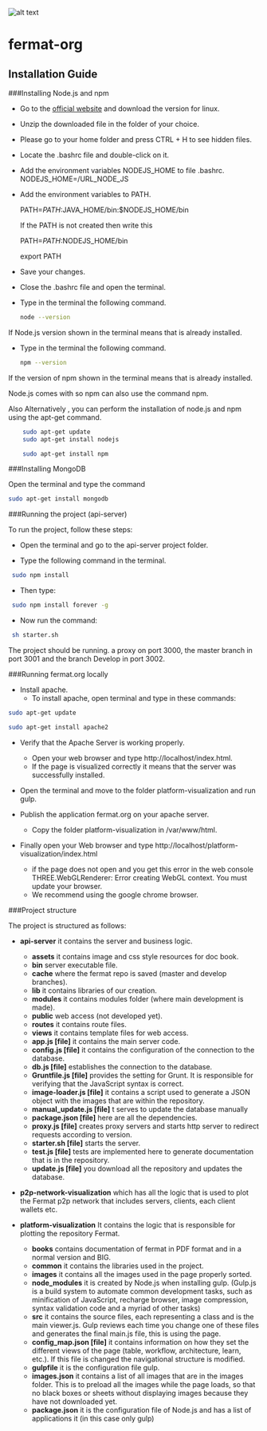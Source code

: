 ![alt text](https://github.com/bitDubai/media-kit/blob/master/Readme%20Image/Fermat%20Logotype/Fermat_Logo_3D.png "Fermat Logo")

# fermat-org

## Installation Guide

###Installing Node.js and npm

* Go to the [official website](https://nodejs.org/en/) and download the version for linux.

* Unzip the downloaded file in the folder of your choice.

* Please go to your home folder and press CTRL + H to see hidden files.

* Locate the .bashrc file and double-click on it.

* Add the environment variables NODEJS_HOME to file .bashrc.
	NODEJS_HOME=/URL_NODE_JS

* Add the environment variables to PATH.
	
	PATH=$PATH:$JAVA_HOME/bin:$NODEJS_HOME/bin

	If the PATH is not created then write this
	
	PATH=$PATH:$NODEJS_HOME/bin
	
	export PATH

* Save your changes.

* Close the .bashrc file and open the terminal.

* Type in the terminal the following command.

	```bash
	node --version
	```
If Node.js version shown in the terminal means that is already installed.

* Type in the terminal the following command.
	```bash
	npm --version
	```
If the version of npm shown in the terminal means that is already installed.

Node.js comes with so npm can also use the command npm.

Also Alternatively , you can perform the installation of node.js and npm using the apt-get command.
```bash
	sudo apt-get update
	sudo apt-get install nodejs
```

```bash
	sudo apt-get install npm
```
###Installing MongoDB

Open the terminal and type the command
```bash
sudo apt-get install mongodb
```

###Running the project (api-server)

To run the project, follow these steps:

* Open the terminal and go to the api-server project folder.

* Type the following command in the terminal.
```bash
 sudo npm install
```
* Then type:
```bash
 sudo npm install forever -g
```
* Now run the command:
```bash
 sh starter.sh
```
The project should be running. a proxy on port 3000, the master branch in port 3001 and the branch Develop in port 3002.

###Running fermat.org locally

* Install apache.
	* To install apache, open terminal and type in these commands:
```bash
sudo apt-get update
```
```bash
sudo apt-get install apache2
```
* Verify that the Apache Server is working properly.
	* Open your web browser and type http://localhost/index.html.
	* If the page is visualized correctly it means that the server was successfully installed.

* Open the terminal and move to the folder platform-visualization and run gulp.

* Publish the application fermat.org on your apache server.
	* Copy the folder platform-visualization in /var/www/html.

* Finally open your Web browser and type http://localhost/platform-visualization/index.html
	* if the page does not open and you get this error in the web console THREE.WebGLRenderer: Error creating WebGL context. You must update your browser.
	* We recommend using the google chrome browser.

###Project structure

The project is structured as follows:

* **api-server** it contains the server and business logic.
	* **assets**  it contains image and css style resources for doc book.
	* **bin** server executable file.
	* **cache** where the fermat repo is saved (master and develop branches).
	* **lib** it contains libraries of our creation.
	* **modules** it contains modules folder (where main development is made).
	* **public** web access (not developed yet).
	* **routes** it contains route files.
	* **views**  it contains template files for web access.
	* **app.js [file]** it contains the main server code.
	* **config.js [file]** it contains the configuration of the connection to the database.
	* **db.js [file]** establishes the connection to the database.
	* **Gruntfile.js [file]** provides the setting for Grunt. It is responsible for verifying that the JavaScript syntax is correct.
	* **image-loader.js [file]** it contains a script used to generate a JSON object with the images that are within the repository.
	* **manual_update.js [file]** t serves to update the database manually
	* **package.json [file]** here are all the dependencies.
	* **proxy.js [file]** creates proxy servers and starts http server to redirect requests according to version.
	* **starter.sh [file]** starts the server.
	* **test.js [file]** tests are implemented here to generate documentation that is in the repository.
	* **update.js [file]** you download all the repository and updates the database.

* **p2p-network-visualization** which has all the logic that is used to plot the Fermat p2p network that includes servers, clients, each client wallets etc.

* **platform-visualization** It contains the logic that is responsible for plotting the repository Fermat.
	* **books** contains documentation of fermat in PDF format and in a normal version and BIG.
	* **common** it contains the libraries used in the project.
	* **images** it contains all the images used in the page properly sorted.
	* **node_modules** it is created by Node.js when installing gulp. (Gulp.js is a build system to automate common development tasks, such as minification of JavaScript, recharge browser, image compression, syntax validation code and a myriad of other tasks)
	* **src** it contains the source files, each representing a class and is the main viewer.js. Gulp reviews each time you change one of these files and generates the final main.js file, this is using the page.
	* **config_map.json [file]** it contains information on how they set the different views of the page (table, workflow, architecture, learn, etc.). If this file is changed the navigational structure is modified.
	* **gulpfile** it is the configuration file gulp.
	* **images.json** it contains a list of all images that are in the images folder. This is to preload all the images while the page loads, so that no black boxes or sheets without displaying images because they have not downloaded yet.
	* **package.json** it is the configuration file of Node.js and has a list of applications it (in this case only gulp)